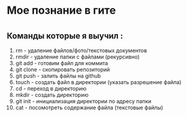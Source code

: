 <h1>Мое познание в гите<h1>

<h2>Команды которые я выучил :</h2>

1. rm - удаление файлов/фото/текстовых документов
2. rmdir - удаление папки с файлами (рекурсивно)
3. git add - готовим файл для коммита
4. git clone - скопировать репозиторий
5. git push - залить файлы на github
6. touch - создать файл в директории (указать разрешение файла)
7. cd - переход в директорию
8. mkdir - создать директорию
9. git init - инициализация директории по адресу папки 
10. cat - посомотреть содержание файла (текстовые файлы)